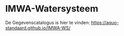 # IMWA-Watersysteem
De Gegevenscatalogus is hier te vinden: https://aquo-standaard.github.io/IMWA-WS/
